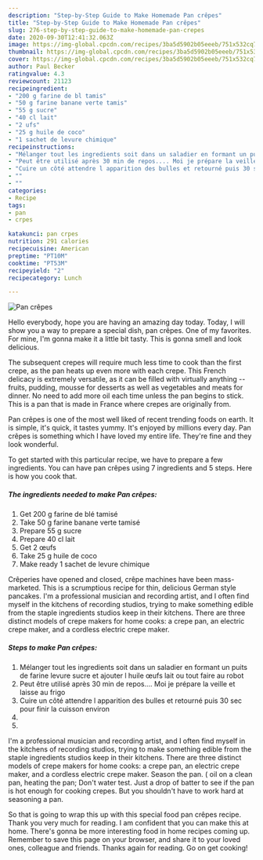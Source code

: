 ```yaml
---
description: "Step-by-Step Guide to Make Homemade Pan crêpes"
title: "Step-by-Step Guide to Make Homemade Pan crêpes"
slug: 276-step-by-step-guide-to-make-homemade-pan-crepes
date: 2020-09-30T12:41:32.063Z
image: https://img-global.cpcdn.com/recipes/3ba5d5902b05eeeb/751x532cq70/pan-crepes-photo-principale-de-la-recette.jpg
thumbnail: https://img-global.cpcdn.com/recipes/3ba5d5902b05eeeb/751x532cq70/pan-crepes-photo-principale-de-la-recette.jpg
cover: https://img-global.cpcdn.com/recipes/3ba5d5902b05eeeb/751x532cq70/pan-crepes-photo-principale-de-la-recette.jpg
author: Paul Becker
ratingvalue: 4.3
reviewcount: 21123
recipeingredient:
- "200 g farine de bl tamis"
- "50 g farine banane verte tamis"
- "55 g sucre"
- "40 cl lait"
- "2 ufs"
- "25 g huile de coco"
- "1 sachet de levure chimique"
recipeinstructions:
- "Mélanger tout les ingredients soit dans un saladier en formant un puits de farine levure sucre et ajouter l huile œufs lait ou tout faire au robot"
- "Peut être utilisé après 30 min de repos.... Moi je prépare la veille et laisse au frigo"
- "Cuire un côté attendre l apparition des bulles et retourné puis 30 sec pour finir la cuisson environ"
- ""
- ""
categories:
- Recipe
tags:
- pan
- crpes

katakunci: pan crpes 
nutrition: 291 calories
recipecuisine: American
preptime: "PT10M"
cooktime: "PT53M"
recipeyield: "2"
recipecategory: Lunch

---
```



![Pan crêpes](https://img-global.cpcdn.com/recipes/3ba5d5902b05eeeb/751x532cq70/pan-crepes-photo-principale-de-la-recette.jpg)

Hello everybody, hope you are having an amazing day today. Today, I will show you a way to prepare a special dish, pan crêpes. One of my favorites. For mine, I'm gonna make it a little bit tasty. This is gonna smell and look delicious.

The subsequent crepes will require much less time to cook than the first crepe, as the pan heats up even more with each crepe. This French delicacy is extremely versatile, as it can be filled with virtually anything -- fruits, pudding, mousse for desserts as well as vegetables and meats for dinner. No need to add more oil each time unless the pan begins to stick. This is a pan that is made in France where crepes are originally from.

Pan crêpes is one of the most well liked of recent trending foods on earth. It is simple, it's quick, it tastes yummy. It's enjoyed by millions every day. Pan crêpes is something which I have loved my entire life. They're fine and they look wonderful.


To get started with this particular recipe, we have to prepare a few ingredients. You can have pan crêpes using 7 ingredients and 5 steps. Here is how you cook that.

<!--inarticleads1-->

##### The ingredients needed to make Pan crêpes:

1. Get 200 g farine de blé tamisé
1. Take 50 g farine banane verte tamisé
1. Prepare 55 g sucre
1. Prepare 40 cl lait
1. Get 2 œufs
1. Take 25 g huile de coco
1. Make ready 1 sachet de levure chimique


Crêperies have opened and closed, crêpe machines have been mass-marketed. This is a scrumptious recipe for thin, delicious German style pancakes. I&#39;m a professional musician and recording artist, and I often find myself in the kitchens of recording studios, trying to make something edible from the staple ingredients studios keep in their kitchens. There are three distinct models of crepe makers for home cooks: a crepe pan, an electric crepe maker, and a cordless electric crepe maker. 

<!--inarticleads2-->

##### Steps to make Pan crêpes:

1. Mélanger tout les ingredients soit dans un saladier en formant un puits de farine levure sucre et ajouter l huile œufs lait ou tout faire au robot
1. Peut être utilisé après 30 min de repos.... Moi je prépare la veille et laisse au frigo
1. Cuire un côté attendre l apparition des bulles et retourné puis 30 sec pour finir la cuisson environ
1. 
1. 


I&#39;m a professional musician and recording artist, and I often find myself in the kitchens of recording studios, trying to make something edible from the staple ingredients studios keep in their kitchens. There are three distinct models of crepe makers for home cooks: a crepe pan, an electric crepe maker, and a cordless electric crepe maker. Season the pan. ( oil on a clean pan, heating the pan; Don&#39;t water test. Just a drop of batter to see if the pan is hot enough for cooking crepes. But you shouldn&#39;t have to work hard at seasoning a pan. 

So that is going to wrap this up with this special food pan crêpes recipe. Thank you very much for reading. I am confident that you can make this at home. There's gonna be more interesting food in home recipes coming up. Remember to save this page on your browser, and share it to your loved ones, colleague and friends. Thanks again for reading. Go on get cooking!

